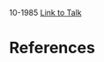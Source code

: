 

10-1985
[Link to Talk](https://www.churchofjesuschrist.org/study/general-conference/1985/10/general-womens-session?lang=eng)



# References
